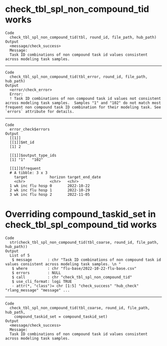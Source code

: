 # check_tbl_spl_non_compound_tid works

    Code
      check_tbl_spl_non_compound_tid(tbl, round_id, file_path, hub_path)
    Output
      <message/check_success>
      Message:
      Task ID combinations of non compound task id values consistent across modeling task samples.

---

    Code
      check_tbl_spl_non_compound_tid(tbl_error, round_id, file_path, hub_path)
    Output
      <error/check_error>
      Error:
      ! Task ID combinations of non compound task id values not consistent across modeling task samples.  Samples "1" and "102" do not match most frequent non compound task ID combination for their modeling task. See `errors` attribute for details.

---

    Code
      error_check$errors
    Output
      [[1]]
      [[1]]$mt_id
      [1] 2
      
      [[1]]$output_type_ids
      [1] "1"   "102"
      
      [[1]]$frequent
      # A tibble: 3 x 3
        target          horizon target_end_date
        <chr>           <chr>   <chr>          
      1 wk inc flu hosp 0       2022-10-22     
      2 wk inc flu hosp 1       2022-10-29     
      3 wk inc flu hosp 2       2022-11-05     
      
      

# Overriding compound_taskid_set in check_tbl_spl_compound_tid works

    Code
      str(check_tbl_spl_non_compound_tid(tbl_coarse, round_id, file_path, hub_path))
    Output
      List of 5
       $ message       : chr "Task ID combinations of non compound task id values consistent across modeling task samples. \n "
       $ where         : chr "flu-base/2022-10-22-flu-base.csv"
       $ errors        : NULL
       $ call          : chr "check_tbl_spl_non_compound_tid"
       $ use_cli_format: logi TRUE
       - attr(*, "class")= chr [1:5] "check_success" "hub_check" "rlang_message" "message" ...

---

    Code
      check_tbl_spl_non_compound_tid(tbl_coarse, round_id, file_path, hub_path,
        compound_taskid_set = compound_taskid_set)
    Output
      <message/check_success>
      Message:
      Task ID combinations of non compound task id values consistent across modeling task samples.

